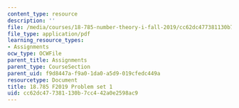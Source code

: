 ```yaml
---
content_type: resource
description: ''
file: /media/courses/18-785-number-theory-i-fall-2019/cc62dc477381130b7cc442a0e2598ac9_MIT18_785F19_pset1.pdf
file_type: application/pdf
learning_resource_types:
- Assignments
ocw_type: OCWFile
parent_title: Assignments
parent_type: CourseSection
parent_uid: f9d8447a-f9a0-1da0-a5d9-019cfedc449a
resourcetype: Document
title: 18.785 F2019 Problem set 1
uid: cc62dc47-7381-130b-7cc4-42a0e2598ac9
---
```

